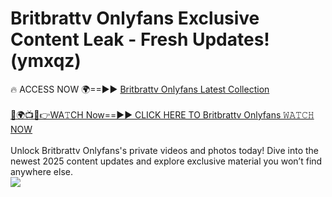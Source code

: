# Britbrattv Onlyfans Exclusive Content Leak - Fresh Updates! (ymxqz)

🔥 ACCESS NOW 🌍==►► <a href="https://tinyurl.com/kvy9nzfs" rel="nofollow">Britbrattv Onlyfans Latest Collection</a>
<br><br>
[🔴🌍📺📱👉WA𝚃CH Now==►► CLICK HERE TO Britbrattv Onlyfans 𝚆𝙰𝚃𝙲𝙷 NOW](https://tinyurl.com/kvy9nzfs)
<br><br>
Unlock Britbrattv Onlyfans's private videos and photos today! Dive into the newest 2025 content updates and explore exclusive material you won’t find anywhere else.
<br>
<a href="https://tinyurl.com/kvy9nzfs" rel="nofollow" data-target="animated-image.originalLink"><img src="https://camo.githubusercontent.com/8a4f000d20f83aca3bf7ec5f350d767afa0574a8a352519fd8cfa583a6f93a33/68747470733a2f2f692e696d6775722e636f6d2f644a486b345a712e676966" data-canonical-src="https://i.imgur.com/dJHk4Zq.gif" style="max-width: 100%; display: inline-block;" data-target="animated-image.originalImage"></a>
<br>
